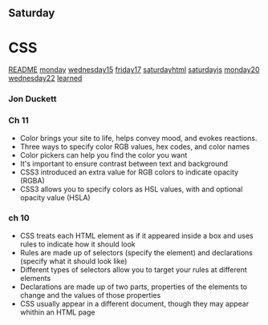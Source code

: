 ## Saturday ##
# CSS

[README](./README.md)
[monday](./monday.md)
[wednesday15](./wednesday15.md)
[friday17](./friday17.md)
[saturdayhtml](./saturdayhtml.md)
[saturdayjs](./saturdayjs.md)
[monday20](./monday20.md)
[wednesday22](./wednesday22.md)
[learned](./learned.md)

### Jon Duckett ###
### Ch 11 ### 

* Color brings your site to life, helps convey mood, and evokes reactions. 
* Three ways to specify color RGB values, hex codes, and color names 
* Color pickers can help you find the color you want 
* It's important to ensure contrast between text and background 
* CSS3 introduced an extra value for RGB colors to indicate opacity (RGBA)
* CSS3 allows you to specify colors as HSL values, with and optional opacity value (HSLA) 

### ch 10 ###

* CSS treats each HTML element as if it appeared inside a box and uses rules to indicate how it should look 
* Rules are made up of selectors (specify the element) and declarations (specify what it should look like)
* Different types of selectors allow you to target your rules at different elements 
* Declarations are made up of two parts, properties of the elements to change and the values of those properties
* CSS usually appear in a different document, though they may appear whithin an HTML page 